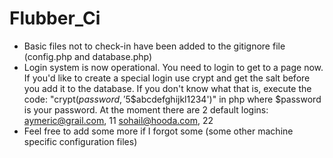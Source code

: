 Flubber_Ci
==========

- Basic files not to check-in have been added to the gitignore file (config.php and database.php)
- Login system is now operational. You need to login to get to a page now. If you'd like to create a special login use crypt and get the salt before you add it to the database. If you don't know what that is, execute the code: "crypt($password, '$5$abcdefghijkl1234')" in php where $password is your password. At the moment there are 2 default logins:
		aymeric@grail.com, 11
		sohail@hooda.com, 22
- Feel free to add some more if I forgot some (some other machine specific configuration files)

